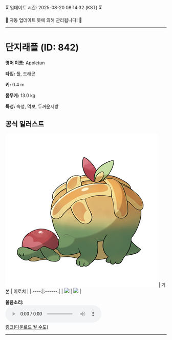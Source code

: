 
⏳ 업데이트 시간: 2025-08-20 08:14:32 (KST) ⏳

🤖 자동 업데이트 봇에 의해 관리됩니다! 🤖

---

# 단지래플 (ID: 842)
**영어 이름:** Appletun

**타입:** 풀, 드래곤

**키:** 0.4 m

**몸무게:** 13.0 kg

**특성:** 숙성, 먹보, 두꺼운지방

## 공식 일러스트
![](https://raw.githubusercontent.com/PokeAPI/sprites/master/sprites/pokemon/other/official-artwork/842.png)
| 기본 | 이로치 |
|:----:|:------:|
| <img src="http://play.pokemonshowdown.com/sprites/ani/appletun.gif" width="200"> | <img src="http://play.pokemonshowdown.com/sprites/ani-shiny/appletun.gif" width="200"> |

**울음소리:**<br><audio controls src="https://raw.githubusercontent.com/PokeAPI/cries/main/cries/pokemon/latest/842.ogg"></audio><br> [링크(다운로드 될 수도)](https://raw.githubusercontent.com/PokeAPI/cries/main/cries/pokemon/latest/842.ogg)


---
